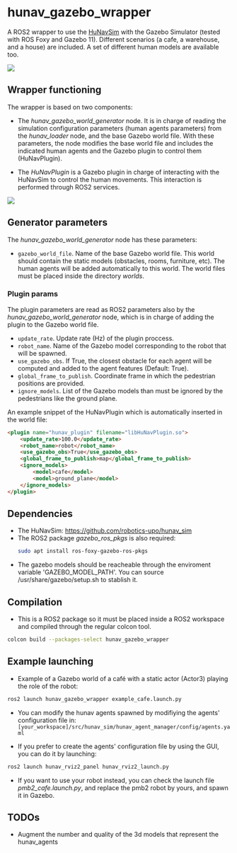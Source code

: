 # hunav_gazebo_wrapper

A ROS2 wrapper to use the [HuNavSim](https://github.com/robotics-upo/hunav_sim) with the Gazebo Simulator (tested with ROS Foxy and Gazebo 11). 
Different scenarios (a cafe, a warehouse, and a house) are included. A set of different human models are available too.


![](https://github.com/robotics-upo/hunav_gazebo_wrapper/blob/master/media/images/hunav_gazebo_wrapper.png)

## Wrapper functioning

The wrapper is based on two components:

* The *hunav_gazebo_world_generator* node. It is in charge of reading the simulation configuration parameters (human agents parameters) from the *hunav_loader* node, and the base Gazebo world file. With these parameters, the node modifies the base world file and includes the indicated human agents and the Gazebo plugin to control them (HuNavPlugin).

* The *HuNavPlugin* is a Gazebo plugin in charge of interacting with the HuNavSim to control the human movements. This interaction is performed through ROS2 services. 

![](https://github.com/robotics-upo/hunav_gazebo_wrapper/blob/master/media/images/threateningscared.png)

## Generator parameters

The *hunav_gazebo_world_generator* node has these parameters:

*  ```gazebo_world_file```. Name of the base Gazebo world file. This world should contain the static models (obstacles, rooms, furniture, etc). The human agents will be added automatically to this world. The world files must be placed inside the directory *worlds*.  
 

### Plugin params

The plugin parameters are read as ROS2 parameters also by the *hunav_gazebo_world_generator* node, which is in charge of adding the plugin to the Gazebo world file.

*  ```update_rate```. Update rate (Hz) of the plugin proccess.
*  ```robot_name```. Name of the Gazebo model corresponding to the robot that will be spawned.
*  ```use_gazebo_obs```. If True, the closest obstacle for each agent will be computed and added to the agent features (Default: True).
* ```global_frame_to_publish```. Coordinate frame in which the pedestrian positions are provided.
* ```ignore_models```. List of the Gazebo models than must be ignored by the pedestrians like the ground plane.

An example snippet of the HuNavPlugin which is automatically inserted in the world file:

```html
<plugin name="hunav_plugin" filename="libHuNavPlugin.so">
    <update_rate>100.0</update_rate>
    <robot_name>robot</robot_name>
    <use_gazebo_obs>True</use_gazebo_obs>
    <global_frame_to_publish>map</global_frame_to_publish>
    <ignore_models>
    	<model>cafe</model>
        <model>ground_plane</model>
    </ignore_models>
</plugin>
```

## Dependencies

* The HuNavSim: https://github.com/robotics-upo/hunav_sim
* The ROS2 package *gazebo_ros_pkgs* is also required: 
  ```sh 
  sudo apt install ros-foxy-gazebo-ros-pkgs 
  ```
* The gazebo models should be reacheable through the enviroment variable 'GAZEBO_MODEL_PATH'. You can source /usr/share/gazebo/setup.sh to stablish it.  

## Compilation

* This is a ROS2 package so it must be placed inside a ROS2 workspace and compiled through the regular colcon tool. 
```sh
colcon build --packages-select hunav_gazebo_wrapper
```

## Example launching

* Example of a Gazebo world of a café with a static actor (Actor3) playing the role of the robot:
```sh
ros2 launch hunav_gazebo_wrapper example_cafe.launch.py
```
* You can modify the hunav agents spawned by modifiying the agents' configuration file in:
  ```[your_workspace]/src/hunav_sim/hunav_agent_manager/config/agents.yaml```
     
* If you prefer to create the agents' configuration file by using the GUI, you can do it by launching:
```sh
ros2 launch hunav_rviz2_panel hunav_rviz2_launch.py
```

* If you want to use your robot instead, you can check the launch file *pmb2_cafe.launch.py*, and replace the pmb2 robot by yours, and spawn it in Gazebo.


## TODOs

* Augment the number and quality of the 3d models that represent the hunav_agents
